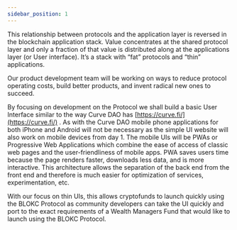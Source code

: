 ```yaml
---
sidebar_position: 1
---
```


This relationship between protocols and the application layer is reversed in the blockchain application stack. Value concentrates at the shared protocol layer and only a fraction of that value is distributed along at the applications layer (or User interface). It’s a stack with “fat” protocols and “thin” applications.

Our product development team will be working on ways to reduce protocol operating costs, build better products, and invent radical new ones to succeed.
  
By focusing on development on the Protocol we shall build a basic User Interface similar to the way Curve DAO has [https://curve.fi/](https://curve.fi/) . As with the Curve DAO mobile phone applications for both iPhone and Android will not be necessary as the simple UI website will also work on mobile devices from day 1. The mobile UIs will be PWAs or Progressive Web Applications which combine the ease of access of classic web pages and the user-friendliness of mobile apps. PWA saves users time because the page renders faster, downloads less data, and is more interactive. This architecture allows the separation of the back end from the front end and therefore is much easier for optimization of services, experimentation, etc.

With our focus on thin UIs, this allows cryptofunds to launch quickly using the BLOKC Protocol as community developers can take the UI quickly and port to the exact requirements of a Wealth Managers Fund that would like to launch using the BLOKC Protocol.